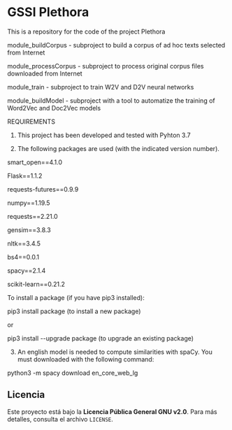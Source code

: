 # GSSI Plethora
This is a repository for the code of the project Plethora

module_buildCorpus - subproject to build a corpus of ad hoc texts selected from Internet

module_processCorpus - subproject to process original corpus files downloaded from Internet

module_train - subproject to train W2V and D2V neural networks

module_buildModel - subproject with a tool to automatize the training of Word2Vec and Doc2Vec models


REQUIREMENTS

1. This project has been developed and tested with Pyhton 3.7

2. The following packages are used (with the indicated version number).

smart_open==4.1.0

Flask==1.1.2

requests-futures==0.9.9

numpy==1.19.5

requests==2.21.0

gensim==3.8.3

nltk==3.4.5

bs4==0.0.1

spacy==2.1.4

scikit-learn==0.21.2

To install a package (if you have pip3 installed):

pip3 install package (to install a new package)

or

pip3 install --upgrade package (to upgrade an existing package)

3. An english model is needed to compute similarities with spaCy. You must downloaded with the following command:

python3 -m spacy download en_core_web_lg

## Licencia

Este proyecto está bajo la **Licencia Pública General GNU v2.0**. Para más detalles, consulta el archivo `LICENSE`.
